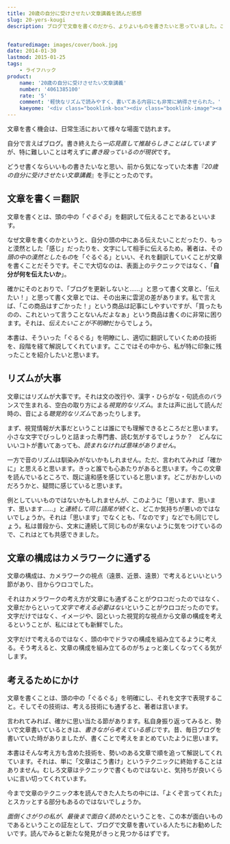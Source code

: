 ```yaml
---
title: 20歳の自分に受けさせたい文章講義を読んだ感想
slug: 20-yers-kougi
description: ブログで文章を書くのだから、よりよいものを書きたいと思っていました。この本は、表面的なテクニックに終始するのではなく、もっと根本的な「自分が何を書きたいのか」を大事にしていこうという内容で非常に参考になりました。


featuredimage: images/cover/book.jpg
date: 2014-01-30
lastmod: 2015-01-25
tags: 
    - ライフハック
product:
    name: '20歳の自分に受けさせたい文章講義'
    number: '4061385100'
    rate: '5'
    comment: '軽快なリズムで読みやすく、書いてある内容にも非常に納得させられた。'
    kaeyome: '<div class="booklink-box"><div class="booklink-image"><a href="http://www.amazon.co.jp/exec/obidos/asin/4061385100/illusionspace-22/" rel="nofollow" target="_blank"><img src="http://ecx.images-amazon.com/images/I/31QfJVEjrDL._SL160_.jpg" style="border: none;" /></a></div><div class="booklink-info"><div class="booklink-name"><a href="http://www.amazon.co.jp/exec/obidos/asin/4061385100/illusionspace-22/" rel="nofollow" target="_blank">20歳の自分に受けさせたい文章講義 (星海社新書)</a><div class="booklink-powered-date">posted with <a href="http://yomereba.com" rel="nofollow" target="_blank">ヨメレバ</a></div></div><div class="booklink-detail">古賀 史健 講談社 2012-01-26    </div><div class="booklink-link2"><div class="shoplinkamazon"><a href="http://www.amazon.co.jp/exec/obidos/asin/4061385100/illusionspace-22/" rel="nofollow" target="_blank" title="アマゾン" >Amazonで購入</a></div><div class="shoplinkrakuten"><a href="http://hb.afl.rakuten.co.jp/hgc/11acbc01.369b1bf6.11acbc02.cabf9fe9/?pc=http%3A%2F%2Fbooks.rakuten.co.jp%2Frb%2F11502802%2F%3Fscid%3Daf_ich_link_urltxt%26m%3Dhttp%3A%2F%2Fm.rakuten.co.jp%2Fev%2Fbook%2F" rel="nofollow" target="_blank" title="楽天ブックス" >楽天ブックスで購入</a></div>                  	  <div class="shoplinkkino"><a href="http://ck.jp.ap.valuecommerce.com/servlet/referral?sid=3085416&pid=882196163&vc_url=http%3A%2F%2Fwww.kinokuniya.co.jp%2Ff%2Fdsg-01-9784061385108" target="_blank" title="kino" >紀伊國屋書店で購入<img src="http://ad.jp.ap.valuecommerce.com/servlet/gifbanner?sid=3085416&pid=882196163" height="1" width="1" border="0"></a></div>	  	  	</div></div><div class="booklink-footer"></div></div>'
---
```


文章を書く機会は、日常生活において様々な場面で訪れます。

自分で言えばブログ。書き終えたら<em>一応見直して推敲らしきことはしています</em>が、特に難しいことは考えずに<em>書き殴っているのが現状</em>です。

どうせ書くならいいもの書きたいなと思い、前から気になっていた本書『<em>20歳の自分に受けさせたい文章講義</em>』を手にとったのです。


## 文章を書く＝翻訳


文章を書くとは、頭の中の「<em>ぐるぐる</em>」を翻訳して伝えることであるといいます。

なぜ文章を書くのかというと、自分の頭の中にある伝えたいことだったり、もっと漠然とした「感じ」だったりを、文字にして相手に伝えるため。著者は、その<em>頭の中の漠然としたもの</em>を「ぐるぐる」といい、それを翻訳していくことが文章を書くことだそうです。そこで大切なのは、表面上のテクニックではなく、「<strong>自分が何を伝えたいか</strong>」。

確かにそのとおりで、「ブログを更新しないと……」と思って書く文章と、「伝えたい！」と思って書く文章とでは、その出来に雲泥の差があります。私で言えば、「この商品はすごかった！」という商品は記事にしやすいですが、「買ったものの、これといって言うことないんだよなぁ」という商品は書くのに非常に困ります。それは、<em>伝えたいことが不明瞭</em>だからでしょう。

本書は、そういった「ぐるぐる」を明瞭にし、適切に翻訳していくための技術を、段階を経て解説してくれています。ここではその中から、私が特に印象に残ったことを紹介したいと思います。


## リズムが大事


文章にはリズムが大事です。それは文の改行や、漢字・ひらがな・句読点のバランスで生まれる、空白の取り方による<em>視覚的なリズム</em>。または声に出して読んだ時の、音による<em>聴覚的なリズム</em>であったりします。

まず、視覚情報が大事だということは誰にでも理解できるところだと思います。小さな文字でびっしりと詰まった専門書、読む気がするでしょうか？　どんなにいいコトが書いてあっても、<em>読まれなければ意味がありません</em>。

一方で音のリズムは馴染みがないかもしれません。ただ、言われてみれば「確かに」と思えると思います。きっと誰でも心あたりがあると思います。今この文章を読んでいるところで、既に違和感を感じていると思います。どこがおかしいのだろうかと、疑問に感じていると思います。

例としていいものではないかもしれませんが、このように「思います、思います、思います……」と<em>連続して同じ語尾が続く</em>と、どこか気持ちが悪いのではないでしょうか。それは「思います」でなくとも、「なのです」などでも同じでしょう。私は普段から、文末に連続して同じものが来ないように気をつけているので、これはとても共感できました。


## 文章の構成はカメラワークに通ずる


文章の構成は、カメラワークの視点（遠景、近景、遠景）で考えるといいという節があり、目からウロコでした。

それはカメラワークの考え方が文章にも通ずることがウロコだったのではなく、文章だからといって<em>文字で考える必要はない</em>ということがウロコだったのです。文字だけではなく、イメージや、図といった視覚的な視点から文章の構成を考えるということが、私にはとても新鮮でした。

文字だけで考えるのではなく、頭の中でドラマの構成を組み立てるように考える。そう考えると、文章の構成を組み立てるのがちょっと楽しくなってくる気がします。


## 考えるためにかけ


文章を書くことは、頭の中の「ぐるぐる」を明確にし、それを文字で表現すること。そしてその技術は、考える技術にも通ずると、著者は言います。

言われてみれば、確かに思い当たる節があります。私自身振り返ってみると、勢いで文章書いているときは、<em>書きながら考えている感じ</em>です。昔、毎日ブログを書いていた時がありましたが、書くことで考えをまとめていたように思います。

本書はそんな考え方も含めた技術を、勢いのある文章で順を追って解説してくれています。それは、単に「文章はこう書け」というテクニックに終始することはありません。むしろ文章はテクニックで書くものではないと、気持ちが良いくらいに言い切ってくれています。

今まで文章のテクニック本を読んできた人たちの中には、「よくぞ言ってくれた」とスカッとする部分もあるのではないでしょうか。

<em>面倒くさがりの私が、最後まで面白く読めた</em>ということを、この本が面白いものであるということの証左として、ブログで文章を書いている人たちにお勧めしたいです。読んでみると新たな発見がきっと見つかるはずです。


  